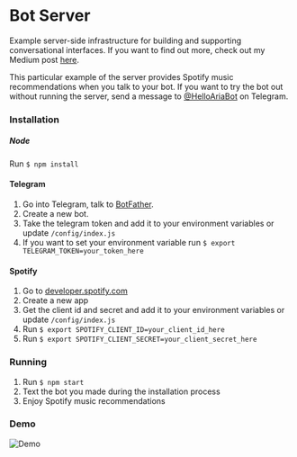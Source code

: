 # Bot Server
Example server-side infrastructure for building and supporting conversational interfaces. If you want to find out more, check out my Medium post [here](https://medium.com/@JonathanZWhite/server-side-infrastructure-when-bots-invade-a2252e9d4bc9).

This particular example of the server provides Spotify music recommendations when you talk to your bot. If you want to try the bot out without running the server, send a message to [@HelloAriaBot](telegram.me/HelloAriaBot) on Telegram.

### Installation
##### Node
Run `$ npm install`

#### Telegram
1. Go into Telegram, talk to [BotFather](https://telegram.me/botfather).
2. Create a new bot.
3. Take the telegram token and add it to your environment variables or update `/config/index.js`
4. If you want to set your environment variable run `$ export TELEGRAM_TOKEN=your_token_here`

#### Spotify
1. Go to [developer.spotify.com](https://developer.spotify.com/)
2. Create a new app
3. Get the client id and secret and add it to your environment variables or update `/config/index.js`
4. Run `$ export SPOTIFY_CLIENT_ID=your_client_id_here`
5. Run `$ export SPOTIFY_CLIENT_SECRET=your_client_secret_here`

### Running
1. Run `$ npm start`
2. Text the bot you made during the installation process
3. Enjoy Spotify music recommendations

### Demo
![Demo](./demo.gif)
